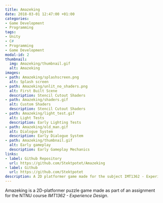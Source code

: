 ```yaml
---
title: Amazeking
date: 2018-03-01 12:47:00 +01:00
categories:
- Game Development
- Programming
tags:
- Unity
- C#
- Programming
- Game Development
modal-id: 2
thumbnail:
  img: Amazeking/thumbnail.gif
  alt: Amazeking
images:
- path: Amazeking/splashscreen.png
  alt: Splash screen
- path: Amazeking/unlit_no_shaders.png
  alt: First Built Scene
  description: Stencil Cutout Shaders
- path: Amazeking/shaders.gif
  alt: Custom Shaders
  description: Stencil Cutout Shaders
- path: Amazeking/light_test.gif
  alt: Light Tests
  description: Early Lighting Tests
- path: Amazeking/old_man.gif
  alt: Dialogue System
  description: Early Dialogue System
- path: Amazeking/thumbnail.gif
  alt: Early gameplay
  description: Early Gameplay Mechanics
links:
- label: Github Repository
  url: https://github.com/Stektpotet/Amazeking
- label: Github
  url: https://github.com/Stektpotet
description: A 2D platformer game made for the subject IMT1362 - Experience Design
---
```


Amazeking is a 2D-platformer puzzle game made as part of an assignment for the NTNU course _IMT1362 - Experience Design_.
